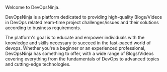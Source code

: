 Welcome to DevOpsNinja.

DevOpsNinja is a platform dedicated to providing high-quality Blogs/Videos in DevOps related ream-time project challenges/issues and their solutions according to business requirements. 

The platform's goal is to educate and empower individuals with the knowledge and skills necessary to succeed in the fast-paced world of devops. 
Whether you're a beginner or an experienced professional, DevOpsNinja has something to offer, with a wide range of Blogs/Videos covering everything from the fundamentals of DevOps to advanced topics and cutting-edge technologies.
